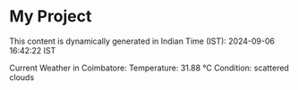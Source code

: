 # My Project

This content is dynamically generated in Indian Time (IST): 2024-09-06 16:42:22 IST


Current Weather in Coimbatore:
Temperature: 31.88 °C
Condition: scattered clouds
